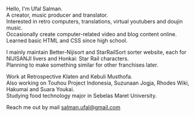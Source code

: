 Hello, I'm Ufal Salman.<br>
A creator, music producer and translator.<br>
Interested in retro computers, translations, virtual youtubers and doujin music.<br>
Occasionally create computer-related video and blog content online.<br>
Learned basic HTML and CSS since high school.

I mainly maintain Better-Nijisort and StarRailSort sorter website, each for NIJISANJI livers and Honkai: Star Rail characters.<br>
Planning to make something similar for other franchises later.

Work at Retrospective Klaten and Kebuli Musthofa.<br>
Also working on Touhou Project Indonesia, Suzunaan Jogja, Rhodes Wiki, Hakumai and Suara Youkai.<br>
Studying food technology major in Sebelas Maret University.

Reach me out by mail salman.ufal@gmail.com

<!---
ritokatsuga/ritokatsuga is a ✨ special ✨ repository because its `README.md` (this file) appears on your GitHub profile.
You can click the Preview link to take a look at your changes.
--->

